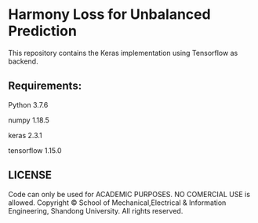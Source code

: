 # Harmony Loss for Unbalanced Prediction

This repository contains the Keras implementation using Tensorflow as backend.

## Requirements:

Python 3.7.6

numpy 1.18.5

keras 2.3.1

tensorflow 1.15.0


## LICENSE

Code can only be used for ACADEMIC PURPOSES. NO COMERCIAL USE is allowed. Copyright © School of Mechanical,Electrical & Information Engineering, Shandong University. All rights reserved.
